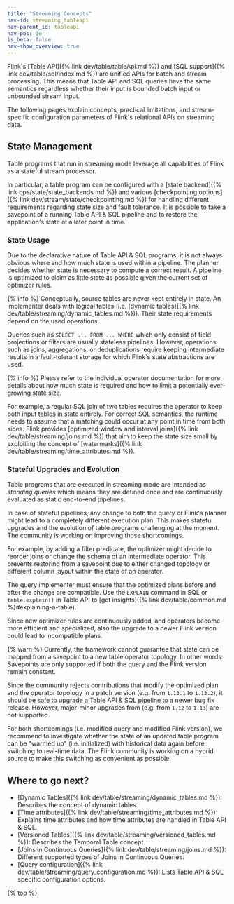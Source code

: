 ```yaml
---
title: "Streaming Concepts"
nav-id: streaming_tableapi
nav-parent_id: tableapi
nav-pos: 10
is_beta: false
nav-show_overview: true
---
```

<!--
Licensed to the Apache Software Foundation (ASF) under one
or more contributor license agreements.  See the NOTICE file
distributed with this work for additional information
regarding copyright ownership.  The ASF licenses this file
to you under the Apache License, Version 2.0 (the
"License"); you may not use this file except in compliance
with the License.  You may obtain a copy of the License at

  http://www.apache.org/licenses/LICENSE-2.0

Unless required by applicable law or agreed to in writing,
software distributed under the License is distributed on an
"AS IS" BASIS, WITHOUT WARRANTIES OR CONDITIONS OF ANY
KIND, either express or implied.  See the License for the
specific language governing permissions and limitations
under the License.
-->

Flink's [Table API]({% link dev/table/tableApi.md %}) and [SQL support]({% link dev/table/sql/index.md %}) are unified APIs for batch and stream processing.
This means that Table API and SQL queries have the same semantics regardless whether their input is bounded batch input or unbounded stream input.

The following pages explain concepts, practical limitations, and stream-specific configuration parameters of Flink's relational APIs on streaming data.

State Management
----------------

Table programs that run in streaming mode leverage all capabilities of Flink as a stateful stream
processor.

In particular, a table program can be configured with a [state backend]({% link ops/state/state_backends.md %})
and various [checkpointing options]({% link dev/stream/state/checkpointing.md %})
for handling different requirements regarding state size and fault tolerance. It is possible to take
a savepoint of a running Table API & SQL pipeline and to restore the application's state at a later
point in time.

### State Usage

Due to the declarative nature of Table API & SQL programs, it is not always obvious where and how much
state is used within a pipeline. The planner decides whether state is necessary to compute a correct
result. A pipeline is optimized to claim as little state as possible given the current set of optimizer
rules.

{% info %}
Conceptually, source tables are never kept entirely in state. An implementer deals with logical tables
(i.e. [dynamic tables]({% link dev/table/streaming/dynamic_tables.md %})). Their state requirements
depend on the used operations.

Queries such as `SELECT ... FROM ... WHERE` which only consist of field projections or filters are usually
stateless pipelines. However, operations such as joins, aggregations, or deduplications require keeping
intermediate results in a fault-tolerant storage for which Flink's state abstractions are used.

{% info %}
Please refer to the individual operator documentation for more details about how much state is required
and how to limit a potentially ever-growing state size.

For example, a regular SQL join of two tables requires the operator to keep both input tables in state
entirely. For correct SQL semantics, the runtime needs to assume that a matching could occur at any
point in time from both sides. Flink provides [optimized window and interval joins]({% link dev/table/streaming/joins.md %})
that aim to keep the state size small by exploiting the concept of [watermarks]({% link dev/table/streaming/time_attributes.md %}).

### Stateful Upgrades and Evolution

Table programs that are executed in streaming mode are intended as *standing queries* which means they
are defined once and are continuously evaluated as static end-to-end pipelines.

In case of stateful pipelines, any change to both the query or Flink's planner might lead to a completely
different execution plan. This makes stateful upgrades and the evolution of table programs challenging
at the moment. The community is working on improving those shortcomings.

For example, by adding a filter predicate, the optimizer might decide to reorder joins or change the
schema of an intermediate operator. This prevents restoring from a savepoint due to either changed
topology or different column layout within the state of an operator.

The query implementer must ensure that the optimized plans before and after the change are compatible.
Use the `EXPLAIN` command in SQL or `table.explain()` in Table API to [get insights]({% link dev/table/common.md %}#explaining-a-table).

Since new optimizer rules are continuously added, and operators become more efficient and specialized,
also the upgrade to a newer Flink version could lead to incompatible plans.

{% warn %}
Currently, the framework cannot guarantee that state can be mapped from a savepoint to a new table
operator topology. In other words: Savepoints are only supported if both the query and the Flink version remain constant.

Since the community rejects contributions that modify the optimized plan and the operator topology
in a patch version (e.g. from `1.13.1` to `1.13.2`), it should be safe to upgrade a Table API & SQL
pipeline to a newer bug fix release. However, major-minor upgrades from (e.g. from `1.12` to `1.13`)
are not supported.

For both shortcomings (i.e. modified query and modified Flink version), we recommend to investigate
whether the state of an updated table program can be "warmed up" (i.e. initialized) with historical
data again before switching to real-time data. The Flink community is working on a hybrid source
to make this switching as convenient as possible.


Where to go next?
-----------------

* [Dynamic Tables]({% link dev/table/streaming/dynamic_tables.md %}): Describes the concept of dynamic tables.
* [Time attributes]({% link dev/table/streaming/time_attributes.md %}): Explains time attributes and how time attributes are handled in Table API & SQL.
* [Versioned Tables]({% link dev/table/streaming/versioned_tables.md %}): Describes the Temporal Table concept.
* [Joins in Continuous Queries]({% link dev/table/streaming/joins.md %}): Different supported types of Joins in Continuous Queries.
* [Query configuration]({% link dev/table/streaming/query_configuration.md %}): Lists Table API & SQL specific configuration options.

{% top %}
